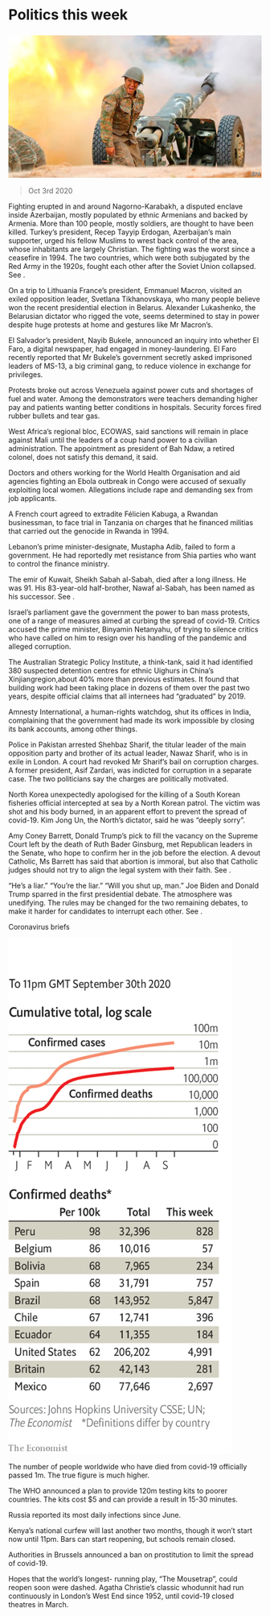 ###### 

# Politics this week 

#####  

![image](images/20201003_WWP001_0.jpg) 

> Oct 3rd 2020 


Fighting erupted in and around Nagorno-Karabakh, a disputed enclave inside Azerbaijan, mostly populated by ethnic Armenians and backed by Armenia. More than 100 people, mostly soldiers, are thought to have been killed. Turkey’s president, Recep Tayyip Erdogan, Azerbaijan’s main supporter, urged his fellow Muslims to wrest back control of the area, whose inhabitants are largely Christian. The fighting was the worst since a ceasefire in 1994. The two countries, which were both subjugated by the Red Army in the 1920s, fought each other after the Soviet Union collapsed. See .


On a trip to Lithuania France’s president, Emmanuel Macron, visited an exiled opposition leader, Svetlana Tikhanovskaya, who many people believe won the recent presidential election in Belarus. Alexander Lukashenko, the Belarusian dictator who rigged the vote, seems determined to stay in power despite huge protests at home and gestures like Mr Macron’s.



El Salvador’s president, Nayib Bukele, announced an inquiry into whether El Faro, a digital newspaper, had engaged in money-laundering. El Faro recently reported that Mr Bukele’s government secretly asked imprisoned leaders of MS-13, a big criminal gang, to reduce violence in exchange for privileges.


Protests broke out across Venezuela against power cuts and shortages of fuel and water. Among the demonstrators were teachers demanding higher pay and patients wanting better conditions in hospitals. Security forces fired rubber bullets and tear gas.


West Africa’s regional bloc, ECOWAS, said sanctions will remain in place against Mali until the leaders of a coup hand power to a civilian administration. The appointment as president of Bah Ndaw, a retired colonel, does not satisfy this demand, it said.


Doctors and others working for the World Health Organisation and aid agencies fighting an Ebola outbreak in Congo were accused of sexually exploiting local women. Allegations include rape and demanding sex from job applicants.


A French court agreed to extradite Félicien Kabuga, a Rwandan businessman, to face trial in Tanzania on charges that he financed militias that carried out the genocide in Rwanda in 1994.


Lebanon’s prime minister-designate, Mustapha Adib, failed to form a government. He had reportedly met resistance from Shia parties who want to control the finance ministry. 


The emir of Kuwait, Sheikh Sabah al-Sabah, died after a long illness. He was 91. His 83-year-old half-brother, Nawaf al-Sabah, has been named as his successor. See .


Israel’s parliament gave the government the power to ban mass protests, one of a range of measures aimed at curbing the spread of covid-19. Critics accused the prime minister, Binyamin Netanyahu, of trying to silence critics who have called on him to resign over his handling of the pandemic and alleged corruption.


The Australian Strategic Policy Institute, a think-tank, said it had identified 380 suspected detention centres for ethnic Uighurs in China’s Xinjiangregion,about 40% more than previous estimates. It found that building work had been taking place in dozens of them over the past two years, despite official claims that all internees had “graduated” by 2019.


Amnesty International, a human-rights watchdog, shut its offices in India, complaining that the government had made its work impossible by closing its bank accounts, among other things.


Police in Pakistan arrested Shehbaz Sharif, the titular leader of the main opposition party and brother of its actual leader, Nawaz Sharif, who is in exile in London. A court had revoked Mr Sharif’s bail on corruption charges. A former president, Asif Zardari, was indicted for corruption in a separate case. The two politicians say the charges are politically motivated.


North Korea unexpectedly apologised for the killing of a South Korean fisheries official intercepted at sea by a North Korean patrol. The victim was shot and his body burned, in an apparent effort to prevent the spread of covid-19. Kim Jong Un, the North’s dictator, said he was “deeply sorry”.


Amy Coney Barrett, Donald Trump’s pick to fill the vacancy on the Supreme Court left by the death of Ruth Bader Ginsburg, met Republican leaders in the Senate, who hope to confirm her in the job before the election. A devout Catholic, Ms Barrett has said that abortion is immoral, but also that Catholic judges should not try to align the legal system with their faith. See .


“He’s a liar.” “You’re the liar.” “Will you shut up, man.” Joe Biden and Donald Trump sparred in the first presidential debate. The atmosphere was unedifying. The rules may be changed for the two remaining debates, to make it harder for candidates to interrupt each other. See .

Coronavirus briefs

![image](images/20201003_WWC029.png) 



The number of people worldwide who have died from covid-19 officially passed 1m. The true figure is much higher.


The WHO announced a plan to provide 120m testing kits to poorer countries. The kits cost $5 and can provide a result in 15-30 minutes.


Russia reported its most daily infections since June.


Kenya’s national curfew will last another two months, though it won’t start now until 11pm. Bars can start reopening, but schools remain closed.


Authorities in Brussels announced a ban on prostitution to limit the spread of covid-19.


Hopes that the world’s longest- running play, “The Mousetrap”, could reopen soon were dashed. Agatha Christie’s classic whodunnit had run continuously in London’s West End since 1952, until covid-19 closed theatres in March.

